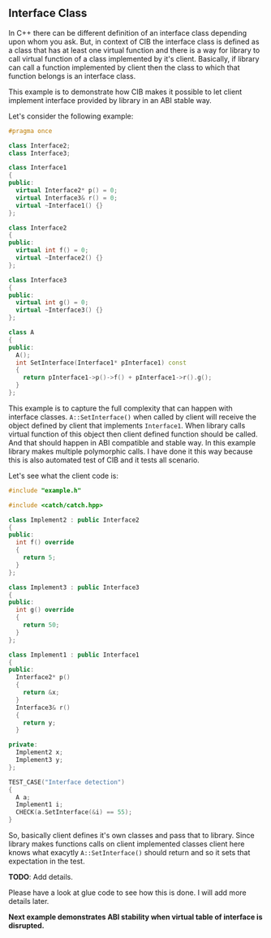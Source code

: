 ## Interface Class

In C++ there can be different definition of an interface class depending upon whom you ask. But, in context of CIB the interface class is defined as a class that has at least one virtual function and there is a way for library to call virtual function of a class implemented by it's client. Basically, if library can call a function implemented by client then the class to which that function belongs is an interface class.

This example is to demonstrate how CIB makes it possible to let client implement interface provided by library in an ABI stable way.

Let's consider the following example:
```c++
#pragma once

class Interface2;
class Interface3;

class Interface1
{
public:
  virtual Interface2* p() = 0;
  virtual Interface3& r() = 0;
  virtual ~Interface1() {}
};

class Interface2
{
public:
  virtual int f() = 0;
  virtual ~Interface2() {}
};

class Interface3
{
public:
  virtual int g() = 0;
  virtual ~Interface3() {}
};

class A
{
public:
  A();
  int SetInterface(Interface1* pInterface1) const
  {
    return pInterface1->p()->f() + pInterface1->r().g();
  }
};

```

This example is to capture the full complexity that can happen with interface classes.
`A::SetInterface()` when called by client will receive the object defined by client that implements `Interface1`.
When library calls virtual function of this object then client defined function should be called. And that should happen in ABI compatible and stable way. In this example library makes multiple polymorphic calls. I have done it this way because this is also automated test of CIB and it tests all scenario.

Let's see what the client code is:
```c++
#include "example.h"

#include <catch/catch.hpp>

class Implement2 : public Interface2
{
public:
  int f() override
  {
    return 5;
  }
};

class Implement3 : public Interface3
{
public:
  int g() override
  {
    return 50;
  }
};

class Implement1 : public Interface1
{
public:
  Interface2* p()
  {
    return &x;
  }
  Interface3& r()
  {
    return y;
  }

private:
  Implement2 x;
  Implement3 y;
};

TEST_CASE("Interface detection")
{
  A a;
  Implement1 i;
  CHECK(a.SetInterface(&i) == 55);
}

```

So, basically client defines it's own classes and pass that to library. Since library makes functions calls on client implemented classes client here knows what exacytly `A::SetInterface()` should return and so it sets that expectation in the test.

**TODO**: Add details.

Please have a look at glue code to see how this is done. I will add more details later.

**Next example demonstrates ABI stability when virtual table of interface is disrupted.**

